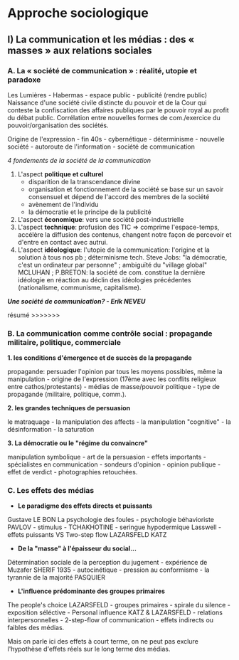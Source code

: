 # Approche sociologique

## I\) La communication et les médias : des « masses » aux relations sociales

### A. La « société de communication » : réalité, utopie et paradoxe

Les Lumières - Habermas - espace public - publicité (rendre public)  
Naissance d'une société civile distincte du pouvoir et de la Cour qui conteste la confiscation des affaires publiques par le pouvoir royal au profit du débat public.
Corrélation entre nouvelles formes de com./exercice du pouvoir/organisation des sociétés.

Origine de l'expression - fin 40s - cybernétique - déterminisme - nouvelle société - autoroute de l'information - société de communication

_4 fondements de la société de la communication_  
1. L'aspect **politique et culturel**
   * disparition de la transcendance divine
   * organisation et fonctionnement de la société se base sur un savoir consensuel et dépend de l'accord des membres de la société
   * avènement de l'individu
   * la démocratie et le principe de la publicité
2. L'aspect **économique**: vers une société post-industrielle
3. L'aspect **technique**: profusion des TIC => comprime l'espace-temps, accélère la diffusion des contenus, changent notre façon de percevoir et d'entre en contact avec autrui.
4. L'aspect **idéologique**: l'utopie de la communication: l'origine et la solution à tous nos pb ; déterminisme tech. Steve Jobs: "la démocratie, c'est un ordinateur par personne" ; ambiguïté du "village global" MCLUHAN ; P.BRETON: la société de com. constitue la dernière idéologie en réaction au déclin des idéologies précédentes (nationalisme, communisme, capitalisme).

_**Une société de communication? - Erik NEVEU**_

résumé &gt;&gt;&gt;&gt;&gt;&gt;&gt;

### B. La communication comme contrôle social : propagande militaire, politique, commerciale

**1\. les conditions d'émergence et de succès de la propagande**  

propagande: persuader l'opinion par tous les moyens possibles, même la manipulation - origine de l'expression (17ème avec les conflits religieux entre cathos/protestants) - médias de masse/pouvoir politique - type de propagande \(militaire, politique, comm.\).

**2\. les grandes techniques de persuasion**  

le matraquage - la manipulation des affects - la manipulation "cognitive" - la désinformation - la saturation

**3\. La démocratie ou le "régime du convaincre"**  

manipulation symbolique - art de la persuasion - effets importants - spécialistes en communication - sondeurs d'opinion - opinion publique - effet de verdict - photographies retouchées.

### C. Les effets des médias

* __Le paradigme des effets directs et puissants__

Gustave LE BON La psychologie des foules - psychologie béhavioriste PAVLOV - stimulus - TCHAKHOTINE - seringue hypodermique Lasswell - effets puissants VS Two-step flow LAZARSFELD KATZ

* __De la "masse" à l'épaisseur du social...__

Détermination sociale de la perception du jugement - expérience de Muzafer SHERIF 1935 - autocinétique - pression au conformisme - la tyrannie de la majorité PASQUIER

* __L'influence prédominante des groupes primaires__

The people's choice LAZARSFELD - groupes primaires - spirale du silence - exposition séléctive - Personal influence KATZ & LAZARSFELD - relations interpersonnelles - 2-step-flow of communication - effets indirects ou faibles des médias.

Mais on parle ici des effets à court terme, on ne peut pas exclure l'hypothèse d'effets réels sur le long terme des médias.
